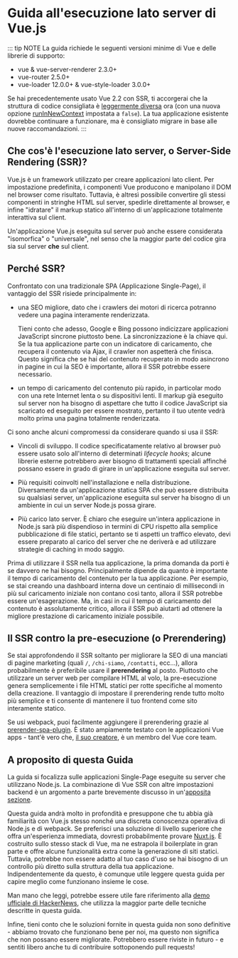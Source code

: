# Guida all'esecuzione lato server di Vue.js

::: tip NOTE
La guida richiede le seguenti versioni minime di Vue e delle librerie di supporto:

- vue & vue-server-renderer 2.3.0+
- vue-router 2.5.0+
- vue-loader 12.0.0+ & vue-style-loader 3.0.0+

Se hai precedentemente usato Vue 2.2 con SSR, ti accorgerai che la struttura di codice consigliata è [leggermente diversa](./guide/structure.md) ora (con una nuova opzione [runInNewContext](./api/README.md#runinnewcontext) impostata a `false`). La tua applicazione esistente dovrebbe continuare a funzionare, ma è consigliato migrare in base alle nuove raccomandazioni.
:::

## Che cos'è l'esecuzione lato server, o Server-Side Rendering (SSR)?

Vue.js è un framework utilizzato per creare applicazioni lato client. Per impostazione predefinita, i componenti Vue producono e manipolano il DOM nel browser come risultato. Tuttavia, è altresì possibile convertire gli stessi componenti in stringhe HTML sul server, spedirle direttamente al browser, e infine "idratare" il markup statico all'interno di un'applicazione totalmente interattiva sul client.

Un'applicazione Vue.js eseguita sul server può anche essere considerata "isomorfica" o "universale", nel senso che la maggior parte del codice gira sia sul server **che** sul client.

## Perché SSR?

Confrontato con una tradizionale SPA (Applicazione Single-Page), il vantaggio del SSR risiede principalmente in:

- una SEO migliore, dato che i crawlers dei motori di ricerca potranno vedere una pagina interamente renderizzata.

    Tieni conto che adesso, Google e Bing possono indicizzare applicazioni JavaScript sincrone piuttosto bene. La sincronizzazione è la chiave qui. Se la tua applicazione parte con un indicatore di caricamento, che recupera il contenuto via Ajax, il crawler non aspetterà che finisca. Questo significa che se hai del contenuto recuperato in modo asincrono in pagine in cui la SEO è importante, allora il SSR potrebbe essere necessario.

- un tempo di caricamento del contenuto più rapido, in particolar modo con una rete Internet lenta o su dispositivi lenti. Il markup già eseguito sul server non ha bisogno di aspettare che tutto il codice JavaScript sia scaricato ed eseguito per essere mostrato, pertanto il tuo utente vedrà molto prima una pagina totalmente renderizzata.

Ci sono anche alcuni compromessi da considerare quando si usa il SSR:

- Vincoli di sviluppo. Il codice specificatamente relativo al browser può essere usato solo all'interno di determinati *lifecycle hooks*; alcune librerie esterne potrebbero aver bisogno di trattamenti speciali affinché possano essere in grado di girare in un'applicazione eseguita sul server.

- Più requisiti coinvolti nell'installazione e nella distribuzione. Diversamente da un'applicazione statica SPA che può essere distribuita su qualsiasi server, un'applicazione eseguita sul server ha bisogno di un ambiente in cui un server Node.js possa girare.

- Più carico lato server. È chiaro che eseguire un'intera applicazione in Node.js sarà più dispendioso in termini di CPU rispetto alla semplice pubblicazione di file statici, pertanto se ti aspetti un traffico elevato, devi essere preparato al carico del server che ne deriverà e ad utilizzare strategie di caching in modo saggio.

Prima di utilizzare il SSR nella tua applicazione, la prima domanda da porti è se davvero ne hai bisogno. Principalmente dipende da quanto è importante il tempo di caricamento del contenuto per la tua applicazione. Per esempio, se stai creando una dashboard interna dove un centinaio di millisecondi in più sul caricamento iniziale non contano così tanto, allora il SSR potrebbe essere un'esagerazione. Ma, in casi in cui  il tempo di caricamento del contenuto è assolutamente critico, allora il SSR può aiutarti ad ottenere la migliore prestazione di caricamento iniziale possibile.

## Il SSR contro la pre-esecuzione (o Prerendering)

Se stai approfondendo il SSR soltanto per migliorare la SEO di una manciati di pagine marketing (quali `/`, `/chi-siamo`, `/contatti`, ecc...), allora probabilmente è preferibile usare il **prerendering** al posto. Piuttosto che utilizzare un server web per compilare HTML al volo, la pre-esecuzione genera semplicemente i file HTML statici per rotte specifiche al momento della creazione. Il vantaggio di impostare il prerendering rende tutto molto più semplice e ti consente di mantenere il tuo frontend come sito interamente statico.

Se usi webpack, puoi facilmente aggiungere il prerendering grazie al [prerender-spa-plugin](https://github.com/chrisvfritz/prerender-spa-plugin). È stato ampiamente testato con le applicazioni Vue apps - tant'è vero che, [il suo creatore](https://github.com/chrisvfritz), è un membro del Vue core team.

## A proposito di questa Guida

La guida si focalizza sulle applicazioni Single-Page eseguite su server che utilizzano Node.js. La combinazione di Vue SSR con altre impostazioni backend è un argomento a parte brevemente discusso in un'[apposita sezione](./guide/non-node.md).

Questa guida andrà molto in profondità e presuppone che tu abbia già familiarità con Vue.js stesso nonché una discreta conoscenza operativa di Node.js e di webpack. Se preferisci una soluzione di livello superiore che offra un'esperienza immediata, dovresti probabilmente provare [Nuxt.js](https://nuxtjs.org/). È costruito sullo stesso stack di Vue, ma ne estrapola il boilerplate in gran parte e offre alcune funzionalità extra come la generazione di siti statici. Tuttavia, potrebbe non essere adatto al tuo caso d'uso se hai bisogno di un controllo più diretto sulla struttura della tua applicazione. Indipendentemente da questo, è comunque utile leggere questa guida per capire meglio come funzionano insieme le cose.

Man mano che leggi, potrebbe essere utile fare riferimento alla [demo ufficiale di HackerNews](https://github.com/vuejs/vue-hackernews-2.0/), che utilizza la maggior parte delle tecniche descritte in questa guida.

Infine, tieni conto che le soluzioni fornite in questa guida non sono definitive - abbiamo trovato che funzionano bene per noi, ma questo non significa che non possano essere migliorate. Potrebbero essere riviste in futuro - e sentiti libero anche tu di contribuire sottoponendo pull requests!

